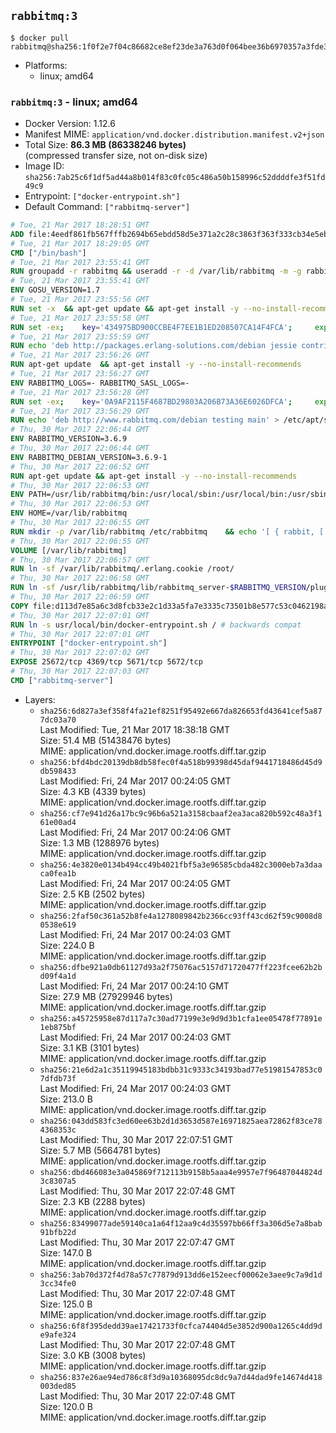 ## `rabbitmq:3`

```console
$ docker pull rabbitmq@sha256:1f0f2e7f04c86682ce8ef23de3a763d0f064bee36b6970357a3fde38efa5415a
```

-	Platforms:
	-	linux; amd64

### `rabbitmq:3` - linux; amd64

-	Docker Version: 1.12.6
-	Manifest MIME: `application/vnd.docker.distribution.manifest.v2+json`
-	Total Size: **86.3 MB (86338246 bytes)**  
	(compressed transfer size, not on-disk size)
-	Image ID: `sha256:7ab25c6f1df5ad44a8b014f83c0fc05c486a50b158996c52ddddfe3f51fd49c9`
-	Entrypoint: `["docker-entrypoint.sh"]`
-	Default Command: `["rabbitmq-server"]`

```dockerfile
# Tue, 21 Mar 2017 18:28:51 GMT
ADD file:4eedf861fb567fffb2694b65ebdd58d5e371a2c28c3863f363f333cb34e5eb7b in / 
# Tue, 21 Mar 2017 18:29:05 GMT
CMD ["/bin/bash"]
# Tue, 21 Mar 2017 23:55:41 GMT
RUN groupadd -r rabbitmq && useradd -r -d /var/lib/rabbitmq -m -g rabbitmq rabbitmq
# Tue, 21 Mar 2017 23:55:41 GMT
ENV GOSU_VERSION=1.7
# Tue, 21 Mar 2017 23:55:56 GMT
RUN set -x 	&& apt-get update && apt-get install -y --no-install-recommends ca-certificates wget && rm -rf /var/lib/apt/lists/* 	&& wget -O /usr/local/bin/gosu "https://github.com/tianon/gosu/releases/download/$GOSU_VERSION/gosu-$(dpkg --print-architecture)" 	&& wget -O /usr/local/bin/gosu.asc "https://github.com/tianon/gosu/releases/download/$GOSU_VERSION/gosu-$(dpkg --print-architecture).asc" 	&& export GNUPGHOME="$(mktemp -d)" 	&& gpg --keyserver ha.pool.sks-keyservers.net --recv-keys B42F6819007F00F88E364FD4036A9C25BF357DD4 	&& gpg --batch --verify /usr/local/bin/gosu.asc /usr/local/bin/gosu 	&& rm -r "$GNUPGHOME" /usr/local/bin/gosu.asc 	&& chmod +x /usr/local/bin/gosu 	&& gosu nobody true 	&& apt-get purge -y --auto-remove ca-certificates wget
# Tue, 21 Mar 2017 23:55:58 GMT
RUN set -ex; 	key='434975BD900CCBE4F7EE1B1ED208507CA14F4FCA'; 	export GNUPGHOME="$(mktemp -d)"; 	gpg --keyserver ha.pool.sks-keyservers.net --recv-keys "$key"; 	gpg --export "$key" > /etc/apt/trusted.gpg.d/erlang-solutions.gpg; 	rm -r "$GNUPGHOME"; 	apt-key list
# Tue, 21 Mar 2017 23:55:59 GMT
RUN echo 'deb http://packages.erlang-solutions.com/debian jessie contrib' > /etc/apt/sources.list.d/erlang.list
# Tue, 21 Mar 2017 23:56:26 GMT
RUN apt-get update 	&& apt-get install -y --no-install-recommends 		erlang-asn1 		erlang-base-hipe 		erlang-crypto 		erlang-eldap 		erlang-inets 		erlang-mnesia 		erlang-nox 		erlang-os-mon 		erlang-public-key 		erlang-ssl 		erlang-xmerl 	&& rm -rf /var/lib/apt/lists/*
# Tue, 21 Mar 2017 23:56:27 GMT
ENV RABBITMQ_LOGS=- RABBITMQ_SASL_LOGS=-
# Tue, 21 Mar 2017 23:56:28 GMT
RUN set -ex; 	key='0A9AF2115F4687BD29803A206B73A36E6026DFCA'; 	export GNUPGHOME="$(mktemp -d)"; 	gpg --keyserver ha.pool.sks-keyservers.net --recv-keys "$key"; 	gpg --export "$key" > /etc/apt/trusted.gpg.d/rabbitmq.gpg; 	rm -r "$GNUPGHOME"; 	apt-key list
# Tue, 21 Mar 2017 23:56:29 GMT
RUN echo 'deb http://www.rabbitmq.com/debian testing main' > /etc/apt/sources.list.d/rabbitmq.list
# Thu, 30 Mar 2017 22:06:44 GMT
ENV RABBITMQ_VERSION=3.6.9
# Thu, 30 Mar 2017 22:06:44 GMT
ENV RABBITMQ_DEBIAN_VERSION=3.6.9-1
# Thu, 30 Mar 2017 22:06:52 GMT
RUN apt-get update && apt-get install -y --no-install-recommends 		rabbitmq-server=$RABBITMQ_DEBIAN_VERSION 	&& rm -rf /var/lib/apt/lists/*
# Thu, 30 Mar 2017 22:06:53 GMT
ENV PATH=/usr/lib/rabbitmq/bin:/usr/local/sbin:/usr/local/bin:/usr/sbin:/usr/bin:/sbin:/bin
# Thu, 30 Mar 2017 22:06:53 GMT
ENV HOME=/var/lib/rabbitmq
# Thu, 30 Mar 2017 22:06:55 GMT
RUN mkdir -p /var/lib/rabbitmq /etc/rabbitmq 	&& echo '[ { rabbit, [ { loopback_users, [ ] } ] } ].' > /etc/rabbitmq/rabbitmq.config 	&& chown -R rabbitmq:rabbitmq /var/lib/rabbitmq /etc/rabbitmq 	&& chmod -R 777 /var/lib/rabbitmq /etc/rabbitmq
# Thu, 30 Mar 2017 22:06:55 GMT
VOLUME [/var/lib/rabbitmq]
# Thu, 30 Mar 2017 22:06:57 GMT
RUN ln -sf /var/lib/rabbitmq/.erlang.cookie /root/
# Thu, 30 Mar 2017 22:06:58 GMT
RUN ln -sf /usr/lib/rabbitmq/lib/rabbitmq_server-$RABBITMQ_VERSION/plugins /plugins
# Thu, 30 Mar 2017 22:06:59 GMT
COPY file:d113d7e85a6c3d8fcb33e2c1d33a5fa7e3335c73501b8e577c53c0462198a3ff in /usr/local/bin/ 
# Thu, 30 Mar 2017 22:07:01 GMT
RUN ln -s usr/local/bin/docker-entrypoint.sh / # backwards compat
# Thu, 30 Mar 2017 22:07:01 GMT
ENTRYPOINT ["docker-entrypoint.sh"]
# Thu, 30 Mar 2017 22:07:02 GMT
EXPOSE 25672/tcp 4369/tcp 5671/tcp 5672/tcp
# Thu, 30 Mar 2017 22:07:03 GMT
CMD ["rabbitmq-server"]
```

-	Layers:
	-	`sha256:6d827a3ef358f4fa21ef8251f95492e667da826653fd43641cef5a877dc03a70`  
		Last Modified: Tue, 21 Mar 2017 18:38:18 GMT  
		Size: 51.4 MB (51438476 bytes)  
		MIME: application/vnd.docker.image.rootfs.diff.tar.gzip
	-	`sha256:bfd4bdc20139db8db58fec0f4a518b99398d45daf9441718486d45d9db598433`  
		Last Modified: Fri, 24 Mar 2017 00:24:05 GMT  
		Size: 4.3 KB (4339 bytes)  
		MIME: application/vnd.docker.image.rootfs.diff.tar.gzip
	-	`sha256:cf7e941d26a17bc9c96b6a521a3158cbaaf2ea3aca820b592c48a3f161e00ad4`  
		Last Modified: Fri, 24 Mar 2017 00:24:06 GMT  
		Size: 1.3 MB (1288976 bytes)  
		MIME: application/vnd.docker.image.rootfs.diff.tar.gzip
	-	`sha256:4e3820e0134b494cc49b4021fbf5a3e96585cbda482c3000eb7a3daaca0fea1b`  
		Last Modified: Fri, 24 Mar 2017 00:24:05 GMT  
		Size: 2.5 KB (2502 bytes)  
		MIME: application/vnd.docker.image.rootfs.diff.tar.gzip
	-	`sha256:2faf50c361a52b8fe4a1278089842b2366cc93ff43cd62f59c9008d80538e619`  
		Last Modified: Fri, 24 Mar 2017 00:24:03 GMT  
		Size: 224.0 B  
		MIME: application/vnd.docker.image.rootfs.diff.tar.gzip
	-	`sha256:dfbe921a0db61127d93a2f75076ac5157d71720477ff223fcee62b2bd09f4a1d`  
		Last Modified: Fri, 24 Mar 2017 00:24:10 GMT  
		Size: 27.9 MB (27929946 bytes)  
		MIME: application/vnd.docker.image.rootfs.diff.tar.gzip
	-	`sha256:a45725958e87d117a7c30ad77199e3e9d9d3b1cfa1ee05478f77891e1eb875bf`  
		Last Modified: Fri, 24 Mar 2017 00:24:03 GMT  
		Size: 3.1 KB (3101 bytes)  
		MIME: application/vnd.docker.image.rootfs.diff.tar.gzip
	-	`sha256:21e6d2a1c35119945183bdbb31c9333c34193bad77e51981547853c07dfdb73f`  
		Last Modified: Fri, 24 Mar 2017 00:24:03 GMT  
		Size: 213.0 B  
		MIME: application/vnd.docker.image.rootfs.diff.tar.gzip
	-	`sha256:043dd583fc3ed60ee63b2d1d3653d587e16971825aea72862f83ce784368353c`  
		Last Modified: Thu, 30 Mar 2017 22:07:51 GMT  
		Size: 5.7 MB (5664781 bytes)  
		MIME: application/vnd.docker.image.rootfs.diff.tar.gzip
	-	`sha256:dbd466083e3a045869f712113b9158b5aaa4e9957e7f96487044824d3c8307a5`  
		Last Modified: Thu, 30 Mar 2017 22:07:48 GMT  
		Size: 2.3 KB (2288 bytes)  
		MIME: application/vnd.docker.image.rootfs.diff.tar.gzip
	-	`sha256:83499077ade59140ca1a64f12aa9c4d35597bb66ff3a306d5e7a8bab91bfb22d`  
		Last Modified: Thu, 30 Mar 2017 22:07:47 GMT  
		Size: 147.0 B  
		MIME: application/vnd.docker.image.rootfs.diff.tar.gzip
	-	`sha256:3ab70d372f4d78a57c77879d913dd6e152eecf00062e3aee9c7a9d1d3cc34fe0`  
		Last Modified: Thu, 30 Mar 2017 22:07:48 GMT  
		Size: 125.0 B  
		MIME: application/vnd.docker.image.rootfs.diff.tar.gzip
	-	`sha256:6f8f395dedd39ae17421733f0cfca74404d5e3852d900a1265c4dd9de9afe324`  
		Last Modified: Thu, 30 Mar 2017 22:07:48 GMT  
		Size: 3.0 KB (3008 bytes)  
		MIME: application/vnd.docker.image.rootfs.diff.tar.gzip
	-	`sha256:837e26ae94ed786c8f3d9a10368095dc8dc9a7d44dad9fe14674d418003ded85`  
		Last Modified: Thu, 30 Mar 2017 22:07:48 GMT  
		Size: 120.0 B  
		MIME: application/vnd.docker.image.rootfs.diff.tar.gzip
